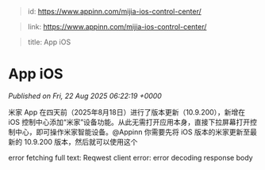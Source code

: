 > id: https://www.appinn.com/mijia-ios-control-center/

> link: https://www.appinn.com/mijia-ios-control-center/

> title: App iOS

# App iOS
_Published on Fri, 22 Aug 2025 06:22:19 +0000_

米家 App 在四天前（2025年8月18日）进行了版本更新（10.9.200），新增在 iOS 控制中心添加“米家”设备功能。从此无需打开应用本身，直接下拉屏幕打开控制中心，即可操作米家智能设备。@Appinn 你需要先将 iOS 版本的米家更新至最新的 10.9.200 版本，然后就可以使用这个  
  

error fetching full text: Reqwest client error: error decoding response body
